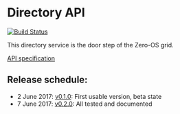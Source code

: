 # Directory API
[![Build Status](https://travis-ci.org/zero-os/0-directory.svg?branch=master)](https://travis-ci.org/zero-os/0-directory)

This directory service is the door step of the Zero-OS grid.

[API specification](https://htmlpreviewer.github.io/?../../../../../specs/directory.html)

## Release schedule:
- 2 June 2017:  [v0.1.0](milestones/0.1.0.md):
First usable version, beta state
- 7 June 2017:  [v0.2.0](milestones/0.2.0.md):
All tested and documented
